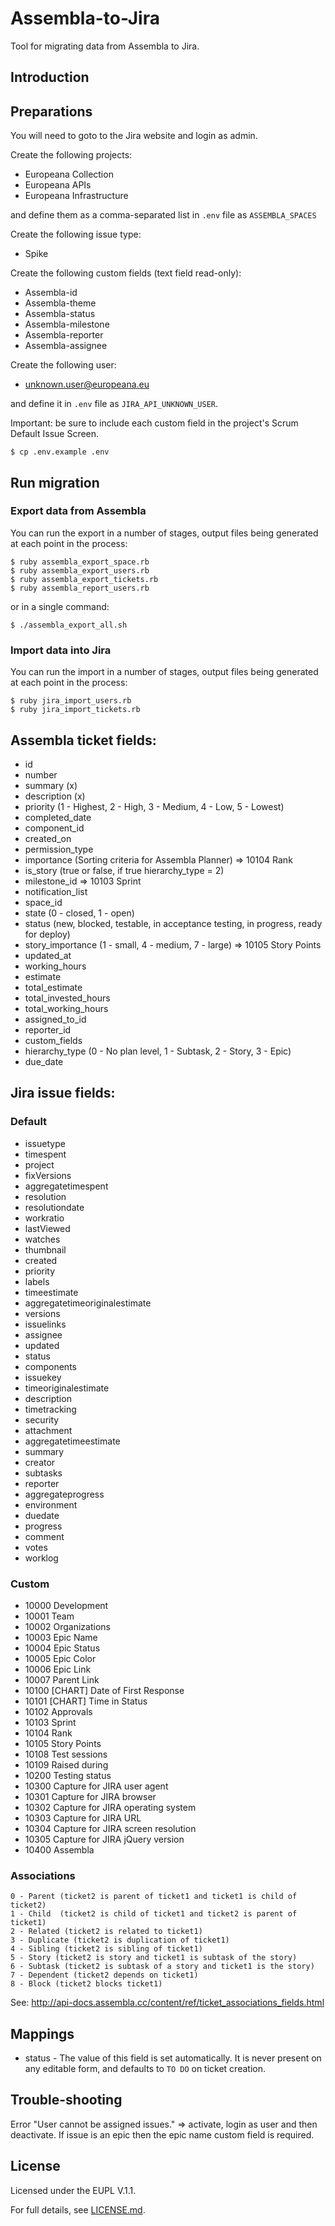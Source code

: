 # Assembla-to-Jira

Tool for migrating data from Assembla to Jira.

## Introduction

## Preparations

You will need to goto to the Jira website and login as admin.

Create the following projects:
* Europeana Collection
* Europeana APIs
* Europeana Infrastructure

and define them as a comma-separated list in `.env` file as `ASSEMBLA_SPACES`

Create the following issue type:
* Spike

Create the following custom fields (text field read-only):
* Assembla-id
* Assembla-theme
* Assembla-status
* Assembla-milestone
* Assembla-reporter
* Assembla-assignee

Create the following user:

* unknown.user@europeana.eu

and define it in `.env` file as `JIRA_API_UNKNOWN_USER`.

Important: be sure to include each custom field in the project's Scrum Default Issue Screen.

```
$ cp .env.example .env
```

## Run migration

### Export data from Assembla

You can run the export in a number of stages, output files being generated at each point in the process:

```
$ ruby assembla_export_space.rb
$ ruby assembla_export_users.rb
$ ruby assembla_export_tickets.rb
$ ruby assembla_report_users.rb
```

or in a single command:

```
$ ./assembla_export_all.sh
```

### Import data into Jira

You can run the import in a number of stages, output files being generated at each point in the process:

```
$ ruby jira_import_users.rb
$ ruby jira_import_tickets.rb
```

## Assembla ticket fields:
* id
* number
* summary (x)
* description (x)
* priority (1 - Highest, 2 - High, 3 - Medium, 4 - Low, 5 - Lowest)
* completed_date
* component_id
* created_on
* permission_type
* importance (Sorting criteria for Assembla Planner) => 10104 Rank
* is_story (true or false, if true hierarchy_type = 2)
* milestone_id => 10103 Sprint
* notification_list
* space_id
* state (0 - closed, 1 - open)
* status (new, blocked, testable, in acceptance testing, in progress, ready for deploy)
* story_importance (1 - small, 4 - medium, 7 - large) => 10105 Story Points
* updated_at
* working_hours
* estimate
* total_estimate
* total_invested_hours
* total_working_hours
* assigned_to_id
* reporter_id
* custom_fields
* hierarchy_type (0 - No plan level, 1 - Subtask, 2 - Story, 3 - Epic)
* due_date

## Jira issue fields:

### Default
* issuetype
* timespent
* project
* fixVersions
* aggregatetimespent
* resolution
* resolutiondate
* workratio
* lastViewed
* watches
* thumbnail
* created
* priority
* labels
* timeestimate
* aggregatetimeoriginalestimate
* versions
* issuelinks
* assignee
* updated
* status
* components
* issuekey
* timeoriginalestimate
* description
* timetracking
* security
* attachment
* aggregatetimeestimate
* summary
* creator
* subtasks
* reporter
* aggregateprogress
* environment
* duedate
* progress
* comment
* votes
* worklog

### Custom
* 10000 Development
* 10001 Team
* 10002 Organizations
* 10003 Epic Name
* 10004 Epic Status
* 10005 Epic Color
* 10006 Epic Link
* 10007 Parent Link
* 10100 [CHART] Date of First Response
* 10101 [CHART] Time in Status
* 10102 Approvals
* 10103 Sprint
* 10104 Rank
* 10105 Story Points
* 10108 Test sessions
* 10109 Raised during
* 10200 Testing status
* 10300 Capture for JIRA user agent
* 10301 Capture for JIRA browser
* 10302 Capture for JIRA operating system
* 10303 Capture for JIRA URL
* 10304 Capture for JIRA screen resolution
* 10305 Capture for JIRA jQuery version
* 10400 Assembla

### Associations

```
0 - Parent (ticket2 is parent of ticket1 and ticket1 is child of ticket2)
1 - Child  (ticket2 is child of ticket1 and ticket2 is parent of ticket1)
2 - Related (ticket2 is related to ticket1)
3 - Duplicate (ticket2 is duplication of ticket1)
4 - Sibling (ticket2 is sibling of ticket1)
5 - Story (ticket2 is story and ticket1 is subtask of the story)
6 - Subtask (ticket2 is subtask of a story and ticket1 is the story)
7 - Dependent (ticket2 depends on ticket1)
8 - Block (ticket2 blocks ticket1)
```

See: http://api-docs.assembla.cc/content/ref/ticket_associations_fields.html

## Mappings

* status - The value of this field is set automatically. It is never present on any editable form, and defaults to `TO DO` on ticket creation.

## Trouble-shooting

Error "User cannot be assigned issues." => activate, login as user and then deactivate.
If issue is an epic then the epic name custom field is required.

## License

Licensed under the EUPL V.1.1.

For full details, see [LICENSE.md](LICENSE.md).
